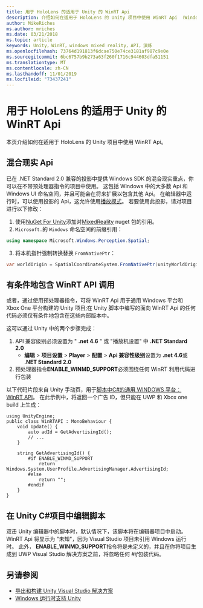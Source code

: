```yaml
---
title: 用于 HoloLens 的适用于 Unity 的 WinRT Api
description: 介绍如何在适用于 HoloLens 的 Unity 项目中使用 WinRT Api （Windows 命名空间）。
author: MikeRiches
ms.author: mriches
ms.date: 03/21/2018
ms.topic: article
keywords: Unity，WinRT，windows mixed reality，API，演练
ms.openlocfilehash: 73764d191813f6dcae750e74ce3181af987c9e0e
ms.sourcegitcommit: 6bc6757b9b273a63f260f1716c944603dfa51151
ms.translationtype: MT
ms.contentlocale: zh-CN
ms.lasthandoff: 11/01/2019
ms.locfileid: "73437241"
---
```

# <a name="winrt-apis-with-unity-for-hololens"></a>用于 HoloLens 的适用于 Unity 的 WinRT Api

本页介绍如何在适用于 HoloLens 的 Unity 项目中使用 WinRT Api。

## <a name="mixed-reality-apis"></a>混合现实 Api

已在 .NET Standard 2.0 兼容的投影中提供 Windows SDK 的混合现实重点，你可以在不带预处理器指令的项目中使用。 这包括 Windows 中的大多数 Api 和 Windows UI 命名空间，并且可能会在将来扩展以包含其他 Api。 在编辑器中运行时，可以使用投影的 Api，这允许使用[播放模式](https://docs.microsoft.com//windows/mixed-reality/unity-play-mode)。 若要使用此投影，请对项目进行以下修改：

1) 使用[NuGet For Unity](https://github.com/GlitchEnzo/NuGetForUnity)添加对[MixedReality](https://www.nuget.org/packages/Microsoft.Windows.MixedReality.DotNetWinRT) nuget 包的引用。
2) `Microsoft.`的 `Windows` 命名空间的前缀引用：
```cs
using namespace Microsoft.Windows.Perception.Spatial;
```
3) 将本机指针强制转换替换 `FromNativePtr`：
```cs
var worldOrigin = SpatialCoordinateSystem.FromNativePtr(unityWorldOriginPtr);
```

## <a name="conditionally-include-winrt-api-calls"></a>有条件地包含 WinRT API 调用

或者，通过使用预处理器指令，可将 WinRT Api 用于通用 Windows 平台和 Xbox One 平台构建的 Unity 项目;在 Unity 脚本中编写的面向 WinRT Api 的任何代码必须仅有条件地包含在这些内部版本中。 

这可以通过 Unity 中的两个步骤完成：
1) API 兼容级别必须设置为 " **.net 4.6** " 或 "播放机设置" 中 **.NET Standard 2.0**
    - **编辑** > **项目设置** > **Player** > **配置** > **Api 兼容性级别**设置为 **.net 4.6**或 **.NET Standard 2.0**
2) 预处理器指令**ENABLE_WINMD_SUPPORT**必须围绕任何 WinRT 利用代码进行包装

以下代码片段来自 Unity 手动页，用于[脚本中C#的通用 WINDOWS 平台： WinRT API](https://docs.unity3d.com/Manual/windowsstore-scripts.html)。 在此示例中，将返回一个广告 ID，但只能在 UWP 和 Xbox one build 上生成：

```
using UnityEngine;
public class WinRTAPI : MonoBehaviour {
    void Update() {
        auto adId = GetAdvertisingId();
        // ...
    }

    string GetAdvertisingId() {
        #if ENABLE_WINMD_SUPPORT
            return Windows.System.UserProfile.AdvertisingManager.AdvertisingId;
        #else
            return "";
        #endif
    }
}
```

## <a name="edit-your-scripts-in-a-unity-c-project"></a>在 Unity C#项目中编辑脚本

双击 Unity 编辑器中的脚本时，默认情况下，该脚本将在编辑器项目中启动。 WinRT Api 将显示为 "未知"，因为 Visual Studio 项目未引用 Windows 运行时。 此外， **ENABLE_WINMD_SUPPORT**指令将是未定义的，并且在你将项目生成到 UWP Visual Studio 解决方案之前，将忽略任何 *#if*包装代码。

## <a name="see-also"></a>另请参阅
* [导出和构建 Unity Visual Studio 解决方案](exporting-and-building-a-unity-visual-studio-solution.md)
* [Windows 运行时支持 Unity](https://docs.unity3d.com/Manual/IL2CPP-WindowsRuntimeSupport.html)
